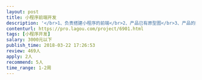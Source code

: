 ```yaml
---                
layout: post       
title: 小程序前端开发           
description: '</br>1、负责搭建小程序的前端</br>2、产品已有原型图</br>3、产品的数据后台我方提供接口</br>4、小程序的UI我方提供</br>'     
contenturl: https://pro.lagou.com/project/6901.html      
tags: [小程序开发]            
salary: 3000元以下          
publish_time: 2018-03-22 17:26:53         
review: 469人                   
apply: 2人                   
recommend: 5人                   
time_range: 1-2周              
---                 
```

